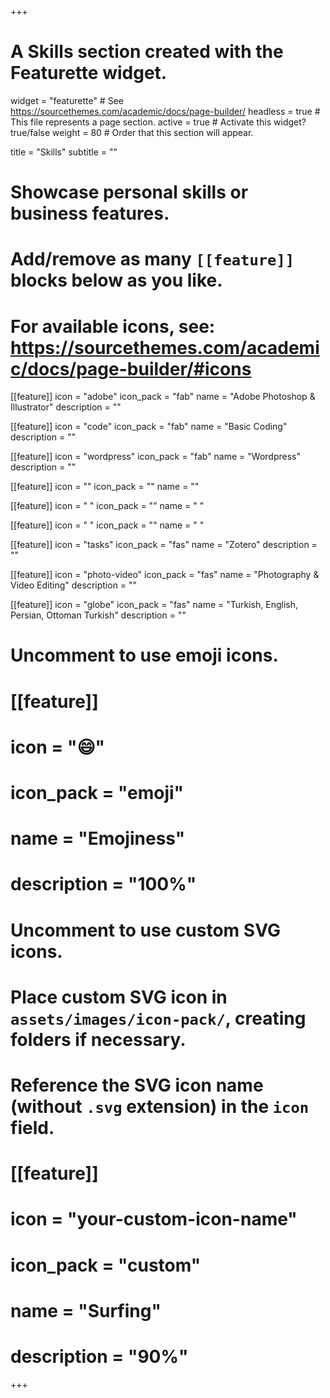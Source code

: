 +++
# A Skills section created with the Featurette widget.
widget = "featurette"  # See https://sourcethemes.com/academic/docs/page-builder/
headless = true  # This file represents a page section.
active = true  # Activate this widget? true/false
weight = 80  # Order that this section will appear.

title = "Skills"
subtitle = ""

# Showcase personal skills or business features.
# 
# Add/remove as many `[[feature]]` blocks below as you like.
# 
# For available icons, see: https://sourcethemes.com/academic/docs/page-builder/#icons

[[feature]]
  icon = "adobe"
  icon_pack = "fab"
  name = "Adobe Photoshop & Illustrator"
  description = "" 
  
[[feature]]
  icon = "code"
  icon_pack = "fab"
  name = "Basic Coding"
  description = "" 
 
[[feature]]
  icon = "wordpress"
  icon_pack = "fab"
  name = "Wordpress"
  description = ""


[[feature]]
  icon = ""
  icon_pack = ""
  name = ""


[[feature]]
  icon = " "
  icon_pack = ""
  name = " "


[[feature]]
  icon = " "
  icon_pack = ""
  name = " "
    
[[feature]]
  icon = "tasks"
  icon_pack = "fas"
  name = "Zotero"
  description = ""  
  
[[feature]]
  icon = "photo-video"
  icon_pack = "fas"
  name = "Photography & Video Editing"
  description = ""

[[feature]]
  icon = "globe"
  icon_pack = "fas"
  name = "Turkish, English, Persian, Ottoman Turkish"
  description = ""  

# Uncomment to use emoji icons.
# [[feature]]
#  icon = ":smile:"
#  icon_pack = "emoji"
#  name = "Emojiness"
#  description = "100%"  

# Uncomment to use custom SVG icons.
# Place custom SVG icon in `assets/images/icon-pack/`, creating folders if necessary.
# Reference the SVG icon name (without `.svg` extension) in the `icon` field.
# [[feature]]
#  icon = "your-custom-icon-name"
#  icon_pack = "custom"
#  name = "Surfing"
#  description = "90%"

+++
